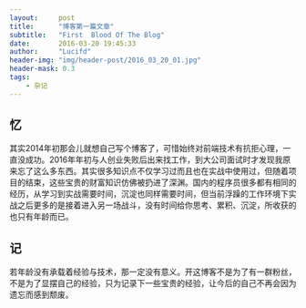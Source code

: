 ```yaml
---
layout:     post
title:      "博客第一篇文章"
subtitle:   "First	Blood Of The Blog"
date:       2016-03-20 19:45:33
author:     "Lucifd"
header-img: "img/header-post/2016_03_20_01.jpg"
header-mask: 0.3
tags:
    - 杂记
---
```


## 忆

其实2014年初那会儿就想自己写个博客了，可惜始终对前端技术有抗拒心理，一直没成功。2016年年初与人创业失败后出来找工作，到大公司面试时才发现我原来忘了这么多东西。其实很多知识点不仅学习过而且也在实战中使用过，但随着项目的结束，这些宝贵的财富知识仿佛被扔进了深渊。国内的程序员很多都有相同的经历，从学习到实战需要时间，沉淀也同样需要时间，但当前浮躁的工作环境下实战之后更多的是接着进入另一场战斗，没有时间给你思考、累积、沉淀，所收获的也只有年龄而已。

## 记

若年龄没有承载着经验与技术，那一定没有意义。开这博客不是为了有一群粉丝，不是为了显摆自己的经验，只为记录下一些宝贵的经验，让今后的自己不再会因为遗忘而感到颓废。


